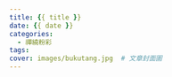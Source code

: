 ```yaml
---
title: {{ title }}
date: {{ date }}
categories:
  - 禪繞粉彩
tags:
cover: images/bukutang.jpg  # 文章封面圖
---
```

